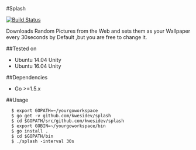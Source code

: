 #Splash

[![Build Status](https://travis-ci.org/kwesidev/splash.svg?branch=master)](https://travis-ci.org/kwesidev/splash)

Downloads Random Pictures from  the Web and sets them as your Wallpaper every 30seconds by Default ,but you are free to change it.

##Tested on
* Ubuntu 14.04 Unity
* Ubuntu 16.04 Unity


##Dependencies
* Go >=1.5.x


##Usage

```
  $ export GOPATH=~/yourgoworkspace
  $ go get -v github.com/kwesidev/splash
  $ cd $GOPATH/src/github.com/kwesidev/splash
  $ export GOBIN=~/yourgoworkspace/bin
  $ go install .
  $ cd $GOPATH/bin
  $ ./splash -interval 30s

```
